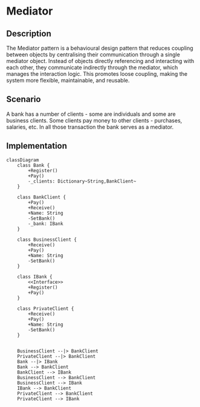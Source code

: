 ﻿# Mediator

## Description

The Mediator pattern is a behavioural design pattern 
that reduces coupling between objects by centralising 
their communication through a single mediator object. 
Instead of objects directly referencing and interacting 
with each other, they communicate indirectly through 
the mediator, which manages the interaction logic. 
This promotes loose coupling, making the system more 
flexible, maintainable, and reusable. 

## Scenario

A bank has a number of clients - some are individuals
and some are business clients. Some clients pay money
to other clients - purchases, salaries, etc. In all 
those transaction the bank serves as a mediator.

## Implementation

```mermaid
classDiagram
    class Bank {
        +Register()
        +Pay()
        -_clients: Dictionary~String,BankClient~
    }

    class BankClient {
        +Pay()
        +Receive()
        +Name: String
        -SetBank()
        -_bank: IBank
    }

    class BusinessClient {
        +Receive()
        +Pay()
        +Name: String
        -SetBank()
    }

    class IBank {
        <<Interface>>
        +Register()
        +Pay()
    }

    class PrivateClient {
        +Receive()
        +Pay()
        +Name: String
        -SetBank()
    }


    BusinessClient --|> BankClient
    PrivateClient --|> BankClient
    Bank --|> IBank
    Bank --> BankClient
    BankClient --> IBank
    BusinessClient --> BankClient
    BusinessClient --> IBank
    IBank --> BankClient
    PrivateClient --> BankClient
    PrivateClient --> IBank

```
